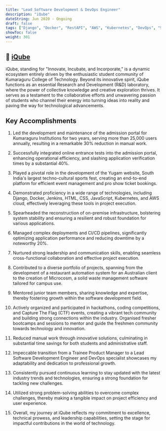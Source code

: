 ```yaml
---
title: "Lead Software Development & DevOps Engineer"
description: "iQube"
dateString: Jun 2020 - Ongoing
draft: false
tags: ["Django", "Docker", "RestAPI", "AWS", "Kubernetes", "DevOps", "Software Development", "Innovation"]
showToc: false
weight: 301
--- 
```

## 🔗 [iQube](https://iqubekct.ac.in)


iQube, standing for "Innovate, Incubate, and Incorporate," is a dynamic ecosystem entirely driven by the enthusiastic student community of Kumaraguru College of Technology. Beyond its innovative spirit, iQube functions as an essential Research and Development (R&D) laboratory, where the power of collective knowledge and creative exploration thrives. It serves as a testament to the collaborative efforts and unwavering passion of students who channel their energy into turning ideas into reality and paving the way for technological advancements.

## Key Accomplishments

1. Led the development and maintenance of the admission portal for Kumaraguru Institutions for two years, serving more than 25,000 users annually, resulting in a remarkable 30% reduction in manual work.

2. Successfully integrated online entrance tests into the admission portal, enhancing operational efficiency, and slashing application verification times by a substantial 40%.

3. Played a pivotal role in the development of the Yugam website, South India's largest techno-cultural sports fest, creating an end-to-end platform for efficient event management and pro show ticket bookings.

4. Demonstrated proficiency in a wide range of technologies, including Django, Docker, Jenkins, HTML, CSS, JavaScript, Kubernetes, and AWS cloud, effectively leveraging these tools in project execution.

5. Spearheaded the reconstruction of on-premise infrastructure, bolstering system stability and ensuring a resilient and robust foundation for various applications.

6. Managed complex deployments and CI/CD pipelines, significantly optimizing application performance and reducing downtime by a noteworthy 20%.

7. Nurtured strong leadership and communication skills, enabling seamless cross-functional collaboration and effective project execution.

8. Contributed to a diverse portfolio of projects, spanning from the development of a restaurant automation system for an Australian client to the creation of Microcosm, a solid waste management software tailored for campus use.

9. Mentored junior team members, sharing knowledge and expertise, thereby fostering growth within the software development field.

10. Actively organized and participated in hackathons, coding competitions, and Capture The Flag (CTF) events, creating a vibrant tech community and building strong connections within the industry. Organised fresher bootcamps and sessions to mentor and guide the freshmen community towards technology and innovation.

11. Reduced manual work through innovative solutions, culminating in substantial time savings for both students and administrative staff.

12. Impeccable transition from a Trainee Product Manager to a Lead Software Development Engineer and DevOps specialist showcases my adaptability and dedication to professional growth.

13. Consistently pursued continuous learning to stay updated with the latest industry trends and technologies, ensuring a strong foundation for tackling new challenges.

14. Utilized strong problem-solving abilities to overcome complex challenges, thereby making a tangible impact on project efficiency and user experience.

15. Overall, my journey at iQube reflects my commitment to excellence, technical prowess, and leadership capabilities, setting the stage for impactful contributions in the world of technology.

